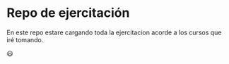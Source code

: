 # Repo de ejercitación
En este repo estare cargando toda la ejercitacion acorde a los cursos que iré tomando.

:smiley: